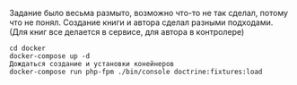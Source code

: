 Задание было весьма размыто, возможно что-то не так сделал, потому что не понял.
Создание книги и автора сделал разными подходами. (Для книг все делается в сервисе, для автора в контролере)

```
cd docker
docker-compose up -d
Дождаться создание и установки конейнеров
docker-compose run php-fpm ./bin/console doctrine:fixtures:load
```